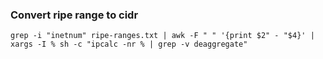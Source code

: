 ### Convert ripe range to cidr
```
grep -i "inetnum" ripe-ranges.txt | awk -F " " '{print $2" - "$4}' | xargs -I % sh -c "ipcalc -nr % | grep -v deaggregate"
```

